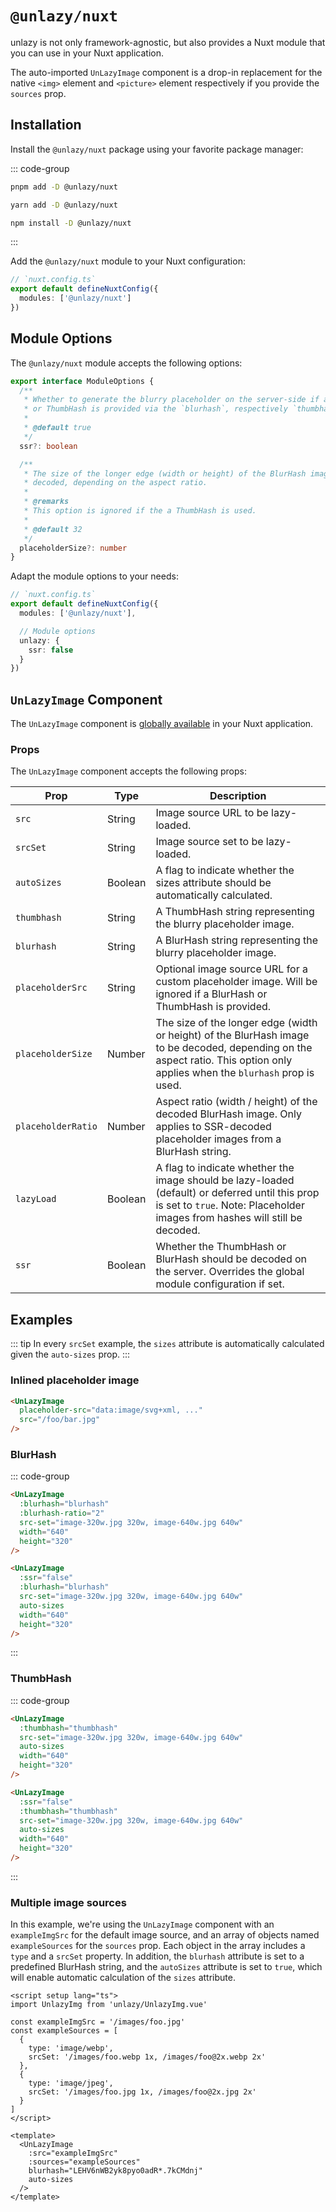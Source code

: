 # `@unlazy/nuxt`

unlazy is not only framework-agnostic, but also provides a Nuxt module that you can use in your Nuxt application.

The auto-imported `UnLazyImage` component is a drop-in replacement for the native `<img>` element and `<picture>` element respectively if you provide the `sources` prop.

## Installation

Install the `@unlazy/nuxt` package using your favorite package manager:

::: code-group
  ```bash [pnpm]
  pnpm add -D @unlazy/nuxt
  ```
  ```bash [yarn]
  yarn add -D @unlazy/nuxt
  ```
  ```bash [npm]
  npm install -D @unlazy/nuxt
  ```
:::

Add the `@unlazy/nuxt` module to your Nuxt configuration:

```ts
// `nuxt.config.ts`
export default defineNuxtConfig({
  modules: ['@unlazy/nuxt']
})
```

## Module Options

The `@unlazy/nuxt` module accepts the following options:

```ts
export interface ModuleOptions {
  /**
   * Whether to generate the blurry placeholder on the server-side if a BlurHash
   * or ThumbHash is provided via the `blurhash`, respectively `thumbhash` prop.
   *
   * @default true
   */
  ssr?: boolean

  /**
   * The size of the longer edge (width or height) of the BlurHash image to be
   * decoded, depending on the aspect ratio.
   *
   * @remarks
   * This option is ignored if the a ThumbHash is used.
   *
   * @default 32
   */
  placeholderSize?: number
}
```

Adapt the module options to your needs:

```ts
// `nuxt.config.ts`
export default defineNuxtConfig({
  modules: ['@unlazy/nuxt'],

  // Module options
  unlazy: {
    ssr: false
  }
})
```

## `UnLazyImage` Component

The `UnLazyImage` component is [globally available](https://nuxt.com/docs/guide/concepts/auto-imports) in your Nuxt application.

### Props

The `UnLazyImage` component accepts the following props:

| Prop | Type | Description |
| --- | --- | --- |
| `src` | String | Image source URL to be lazy-loaded. |
| `srcSet` | String | Image source set to be lazy-loaded. |
| `autoSizes` | Boolean | A flag to indicate whether the sizes attribute should be automatically calculated. |
| `thumbhash` | String | A ThumbHash string representing the blurry placeholder image. |
| `blurhash` | String | A BlurHash string representing the blurry placeholder image. |
| `placeholderSrc` | String | Optional image source URL for a custom placeholder image. Will be ignored if a BlurHash or ThumbHash is provided. |
| `placeholderSize` | Number | The size of the longer edge (width or height) of the BlurHash image to be decoded, depending on the aspect ratio. This option only applies when the `blurhash` prop is used. |
| `placeholderRatio` | Number | Aspect ratio (width / height) of the decoded BlurHash image. Only applies to SSR-decoded placeholder images from a BlurHash string. |
| `lazyLoad` | Boolean | A flag to indicate whether the image should be lazy-loaded (default) or deferred until this prop is set to `true`. Note: Placeholder images from hashes will still be decoded. |
| `ssr` | Boolean | Whether the ThumbHash or BlurHash should be decoded on the server. Overrides the global module configuration if set. |

## Examples

::: tip
In every `srcSet` example, the `sizes` attribute is automatically calculated given the `auto-sizes` prop.
:::

### Inlined placeholder image

```html [Inlined placeholder image]
<UnLazyImage
  placeholder-src="data:image/svg+xml, ..."
  src="/foo/bar.jpg"
/>
```

### BlurHash

::: code-group
  ```html [SSR-decoded BlurHash]
  <UnLazyImage
    :blurhash="blurhash"
    :blurhash-ratio="2"
    src-set="image-320w.jpg 320w, image-640w.jpg 640w"
    width="640"
    height="320"
  />
  ```
  ```html [Client-side decoded BlurHash]
  <UnLazyImage
    :ssr="false"
    :blurhash="blurhash"
    src-set="image-320w.jpg 320w, image-640w.jpg 640w"
    auto-sizes
    width="640"
    height="320"
  />
  ```
:::

### ThumbHash

::: code-group
  ```html [SSR-decoded ThumbHash]
  <UnLazyImage
    :thumbhash="thumbhash"
    src-set="image-320w.jpg 320w, image-640w.jpg 640w"
    auto-sizes
    width="640"
    height="320"
  />
  ```
  ```html [Client-side decoded ThumbHash]
  <UnLazyImage
    :ssr="false"
    :thumbhash="thumbhash"
    src-set="image-320w.jpg 320w, image-640w.jpg 640w"
    auto-sizes
    width="640"
    height="320"
  />
  ```
:::

### Multiple image sources

In this example, we're using the `UnLazyImage` component with an `exampleImgSrc` for the default image source, and an array of objects named `exampleSources` for the `sources` prop. Each object in the array includes a `type` and a `srcSet` property. In addition, the `blurhash` attribute is set to a predefined BlurHash string, and the `autoSizes` attribute is set to `true`, which will enable automatic calculation of the `sizes` attribute.

```vue
<script setup lang="ts">
import UnlazyImg from 'unlazy/UnlazyImg.vue'

const exampleImgSrc = '/images/foo.jpg'
const exampleSources = [
  {
    type: 'image/webp',
    srcSet: '/images/foo.webp 1x, /images/foo@2x.webp 2x'
  },
  {
    type: 'image/jpeg',
    srcSet: '/images/foo.jpg 1x, /images/foo@2x.jpg 2x'
  }
]
</script>

<template>
  <UnLazyImage
    :src="exampleImgSrc"
    :sources="exampleSources"
    blurhash="LEHV6nWB2yk8pyo0adR*.7kCMdnj"
    auto-sizes
  />
</template>
